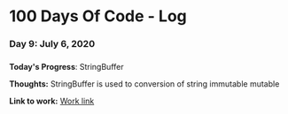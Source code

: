 # 100 Days Of Code - Log

### Day 9: July 6, 2020
##### 

**Today's Progress**: StringBuffer

**Thoughts:** StringBuffer is used to conversion of string immutable mutable

**Link to work:** [Work link](https://github.com/pppatil7/100-days-of-code/commit/cbb7dcbebc3d15faff329d85c19e9c82ac4f8d3c)

